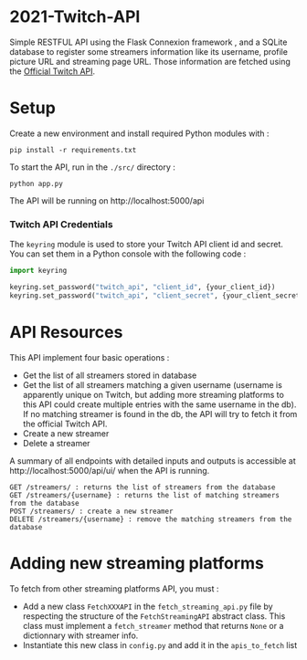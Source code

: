 # 2021-Twitch-API

Simple RESTFUL API using the Flask Connexion framework , and a SQLite database to register some streamers information like its username, profile picture URL and
streaming page URL. Those information are fetched using the [Official Twitch API](https://dev.twitch.tv/docs/api/).

# Setup

Create a new environment and install required Python modules with :

```pip install -r requirements.txt```

To start the API, run in the `./src/` directory :

```python app.py```

The API will be running on http://localhost:5000/api

### Twitch API Credentials

The `keyring` module is used to store your Twitch API client id and secret. You can set them in a Python console with the following code :

```python
import keyring

keyring.set_password("twitch_api", "client_id", {your_client_id})
keyring.set_password("twitch_api", "client_secret", {your_client_secret})
```

# API Resources

This API implement four basic operations :
* Get the list of all streamers stored in database
* Get the list of all streamers matching a given username (username is apparently unique on Twitch, but adding more streaming platforms to this API could create multiple entries with the same username in the db). If no matching streamer is found in the db, the API will try to fetch it from the official Twitch API.
* Create a new streamer
* Delete a streamer

A summary of all endpoints with detailed inputs and outputs is accessible at http://localhost:5000/api/ui/ when the API is running.

```
GET /streamers/ : returns the list of streamers from the database
GET /streamers/{username} : returns the list of matching streamers from the database
POST /streamers/ : create a new streamer
DELETE /streamers/{username} : remove the matching streamers from the database
```

# Adding new streaming platforms

To fetch from other streaming platforms API, you must :
* Add a new class `FetchXXXAPI` in the `fetch_streaming_api.py` file by respecting the structure of the `FetchStreamingAPI` abstract class. This class must implement a `fetch_streamer` method that returns `None` or a dictionnary with streamer info.
* Instantiate this new class in `config.py` and add it in the `apis_to_fetch` list
